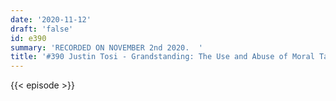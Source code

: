 ```yaml
---
date: '2020-11-12'
draft: 'false'
id: e390
summary: 'RECORDED ON NOVEMBER 2nd 2020.  '
title: '#390 Justin Tosi - Grandstanding: The Use and Abuse of Moral Talk'
---
```

{{< episode >}}
